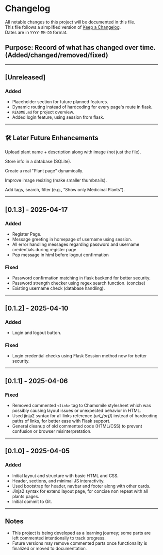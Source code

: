 # Changelog

All notable changes to this project will be documented in this file.  
This file follows a simplified version of [Keep a Changelog](https://keepachangelog.com/en/1.0.0/).  
Dates are in `YYYY-MM-DD` format.

## Purpose: Record of what has changed over time. (Added/changed/removed/fixed)
---


## [Unreleased]

### Added
- Placeholder section for future planned features.
- Dynamic routing instead of hardcoding for every page's route in flask.
- `README.md` for project overview.
- Added login feature, using session from flask.

---

## 🛠 Later Future Enhancements

Upload plant name + description along with image (not just the file).

Store info in a database (SQLite).

Create a real "Plant page" dynamically.

Improve image resizing (make smaller thumbnails).

Add tags, search, filter (e.g., "Show only Medicinal Plants").

---


## [0.1.3] - 2025-04-17

### Added
- Register Page.
- Message greeting in homepage of username using session.
- All error handling messages regarding password and username credentials during register page.
- Pop message in html before logout confirmation

### Fixed
- Password confirmation matching in flask backend for better security.
- Password strength checker using regex search function. (concise)
- Existing username check (database handling).

---

## [0.1.2] - 2025-04-10

### Added
- Login and logout button.

### Fixed
- Login credential checks using Flask Session method now for better security.

---

## [0.1.1] - 2025-04-06

### Fixed
- Removed commented `<link>` tag to Chamomile stylesheet which was possibly causing layout issues or unexpected behavior in HTML.
- Used jinja2 syntax for all links reference *(url_for())* instead of hardcoding paths of links, for better ease with Flask support.
- General cleanup of old commented code (HTML/CSS) to prevent confusion or browser misinterpretation.

---

## [0.1.0] - 2025-04-05

### Added
- Initial layout and structure with basic HTML and CSS.
- Header, sections, and minimal JS interactivity.
- Used bootstrap for header, navbar and footer along with other cards.
- Jinja2 syntax for extend layout page, for concise non repeat with all plants pages.
- Initial commit to Git.

---

## Notes

- This project is being developed as a learning journey; some parts are left commented intentionally to track progress.
- Future versions may remove commented parts once functionality is finalized or moved to documentation.
